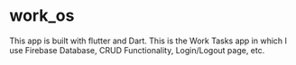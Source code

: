 # work_os
This app is built with flutter and Dart. This is the Work Tasks app in which I use Firebase Database, CRUD Functionality, Login/Logout page, etc.
